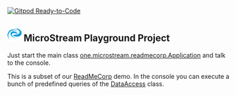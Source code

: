 [![Gitpod Ready-to-Code](https://img.shields.io/badge/Gitpod-ready--to--code-blue?logo=gitpod)](https://gitpod.io/#https://github.com/microstream-one/playground-readmecorp)

## ![Logo](logo.png) MicroStream Playground Project

Just start the main class [one.microstream.readmecorp.Application](src/main/java/one/microstream/readmecorp/Application.java) and talk to the console.

This is a subset of our [ReadMeCorp](https://github.com/microstream-one/demo-readmecorp) demo. In the console you can execute a bunch of predefined queries of the [DataAccess](src/main/java/one/microstream/readmecorp/dal/DataAccess.java) class.